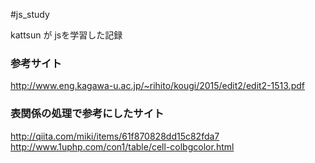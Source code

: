 #js_study

kattsun が jsを学習した記録

### 参考サイト

http://www.eng.kagawa-u.ac.jp/~rihito/kougi/2015/edit2/edit2-1513.pdf

### 表関係の処理で参考にしたサイト

http://qiita.com/miki/items/61f870828dd15c82fda7
http://www.1uphp.com/con1/table/cell-colbgcolor.html
